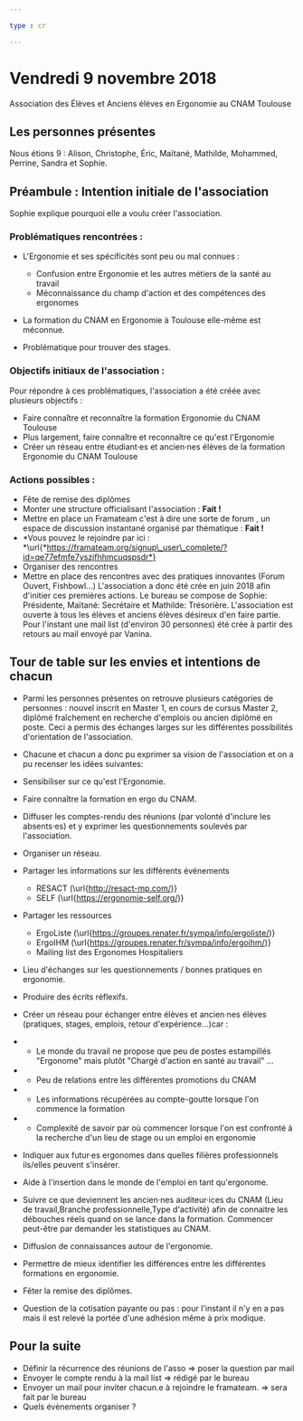 ```yaml
---

type : cr

---
```



# Vendredi 9 novembre 2018
Association des Élèves et Anciens élèves en Ergonomie au CNAM Toulouse

## Les personnes présentes

Nous étions 9 : Alison, Christophe, Éric, Maïtané, Mathilde, Mohammed, Perrine, Sandra et Sophie.

## Préambule : Intention initiale de l'association
Sophie explique pourquoi elle a voulu créer l'association.

### Problématiques rencontrées :


   * L'Ergonomie et ses spécificités sont peu ou mal connues :
       * Confusion entre Ergonomie et les autres métiers de la santé au travail
       * Méconnaissance du champ d'action et des compétences des ergonomes   

   * La formation du CNAM en Ergonomie à Toulouse elle-même est méconnue.    

   * Problématique pour trouver des stages.

### Objectifs initiaux de l'association :

Pour répondre à ces problématiques, l'association a été créée avec plusieurs objectifs :


   * Faire connaître et reconnaître la formation Ergonomie du CNAM Toulouse
   * Plus largement, faire connaître et reconnaître ce qu'est l'Ergonomie
   * Créer un réseau entre étudiant·es et ancien·nes élèves de la formation Ergonomie du CNAM Toulouse  

### Actions possibles :


   * Fête de remise des diplômes
   * Monter une structure officialisant l'association : **Fait !**
   * Mettre en place un Framateam c'est à dire une sorte de forum , un espace de discussion instantané organisé par thématique : **Fait !**
   * *Vous pouvez le rejoindre par ici : *\url{*https://framateam.org/signup\_user\_complete/?id=qe77efmfe7yszjfhhmcuqspsdr*}
   * Organiser des rencontres
   * Mettre en place des rencontres avec des pratiques innovantes (Forum Ouvert, Fishbowl…)
L'association a donc été crée en juin 2018 afin d'initier ces premières actions. Le bureau se compose de Sophie: Présidente, Maïtané: Secrétaire et Mathilde: Trésorière.
 L'association est ouverte à tous les élèves et anciens élèves désireux d'en faire partie. Pour l'instant une mail list  (d'environ 30 personnes) été crée à partir des retours au mail envoyé par Vanina.

## Tour de table sur les envies et intentions de chacun


   * Parmi les personnes présentes on retrouve plusieurs catégories de personnes : nouvel inscrit en Master 1, en cours de cursus Master 2, diplômé fraîchement en recherche d'emplois ou ancien diplômé en poste. Ceci a permis des échanges larges sur les différentes possibilités d'orientation de l'association.

   * Chacune et chacun a donc pu exprimer sa vision de l'association et on a pu recenser les idées suivantes:

   * Sensibiliser sur ce qu'est l'Ergonomie.

   * Faire connaître la formation en ergo du CNAM.

   * Diffuser les comptes-rendu des réunions (par volonté d'inclure les absents·es) et y exprimer les questionnements soulevés par l'association.

   * Organiser un réseau.

   * Partager les informations sur les différents événements
       * RESACT (\url{http://resact-mp.com/)}
       * SELF (\url{https://ergonomie-self.org/)}

   * Partager les ressources
       * ErgoListe (\url{https://groupes.renater.fr/sympa/info/ergoliste/)}
       * ErgoIHM (\url{https://groupes.renater.fr/sympa/info/ergoihm/)}
       * Mailing list des Ergonomes Hospitaliers

   * Lieu d'échanges sur les questionnements / bonnes pratiques en ergonomie.

   * Produire des écrits réflexifs.

   * Créer un réseau pour échanger entre élèves et ancien·nes élèves (pratiques, stages, emplois, retour d'expérience…)car :

   * - Le monde du travail ne propose que peu de postes estampillés "Ergonome" mais plutôt "Chargé d'action en santé au travail" ...

   * - Peu de relations entre les différentes promotions du CNAM
   *  -  Les informations récupérées au compte-goutte lorsque l'on commence la formation
   * -  Complexité de savoir par où commencer lorsque l'on est confronté à la recherche d'un lieu de stage ou un emploi en ergonomie

   * Indiquer aux futur·es ergonomes dans quelles filières professionnels ils/elles peuvent s'insérer.

   * Aide à l'insertion dans le monde de l'emploi en tant qu'ergonome.

   * Suivre ce que deviennent les ancien·nes auditeur·ices du CNAM (Lieu de travail,Branche professionnelle,Type d'activité) afin de connaitre les débouches réels quand on se lance dans la formation. Commencer peut-être par demander les statistiques au CNAM.

   * Diffusion de connaissances autour de l'ergonomie.

   * Permettre de mieux identifier les différences entre les différentes formations en ergonomie.

   * Fêter la remise des diplômes.

   * Question de la cotisation payante ou pas : pour l'instant il n'y en a pas mais il est relevé la portée d'une adhésion même à prix modique.


## Pour la suite


   * Définir la récurrence des réunions de l'asso => poser la question par mail
   * Envoyer le compte rendu à la mail list => rédigé par le bureau
   * Envoyer un mail pour inviter chacun.e à rejoindre le framateam. =>  sera fait par le bureau
   * Quels évènements organiser ?
